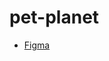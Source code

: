# pet-planet

*   [Figma](https://www.figma.com/design/M68A9gzpL9WWnCJubPemGe/Petshop-(Intensive)?node-id=0-1&t=JDxNU17PF8IfNbQI-0)
